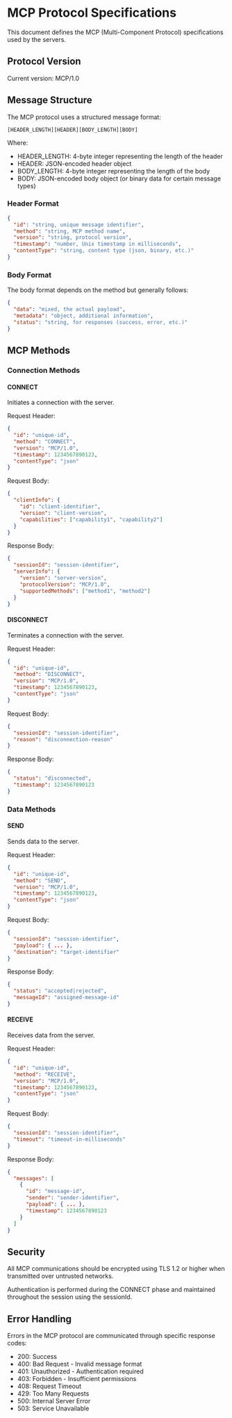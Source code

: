 # MCP Protocol Specifications

This document defines the MCP (Multi-Component Protocol) specifications used by the servers.

## Protocol Version

Current version: MCP/1.0

## Message Structure

The MCP protocol uses a structured message format:

```
[HEADER_LENGTH][HEADER][BODY_LENGTH][BODY]
```

Where:
- HEADER_LENGTH: 4-byte integer representing the length of the header
- HEADER: JSON-encoded header object
- BODY_LENGTH: 4-byte integer representing the length of the body
- BODY: JSON-encoded body object (or binary data for certain message types)

### Header Format

```json
{
  "id": "string, unique message identifier",
  "method": "string, MCP method name",
  "version": "string, protocol version",
  "timestamp": "number, Unix timestamp in milliseconds",
  "contentType": "string, content type (json, binary, etc.)"
}
```

### Body Format

The body format depends on the method but generally follows:

```json
{
  "data": "mixed, the actual payload",
  "metadata": "object, additional information",
  "status": "string, for responses (success, error, etc.)"
}
```

## MCP Methods

### Connection Methods

#### CONNECT
Initiates a connection with the server.

Request Header:
```json
{
  "id": "unique-id",
  "method": "CONNECT",
  "version": "MCP/1.0",
  "timestamp": 1234567890123,
  "contentType": "json"
}
```

Request Body:
```json
{
  "clientInfo": {
    "id": "client-identifier",
    "version": "client-version",
    "capabilities": ["capability1", "capability2"]
  }
}
```

Response Body:
```json
{
  "sessionId": "session-identifier",
  "serverInfo": {
    "version": "server-version",
    "protocolVersion": "MCP/1.0",
    "supportedMethods": ["method1", "method2"]
  }
}
```

#### DISCONNECT
Terminates a connection with the server.

Request Header:
```json
{
  "id": "unique-id",
  "method": "DISCONNECT",
  "version": "MCP/1.0",
  "timestamp": 1234567890123,
  "contentType": "json"
}
```

Request Body:
```json
{
  "sessionId": "session-identifier",
  "reason": "disconnection-reason"
}
```

Response Body:
```json
{
  "status": "disconnected",
  "timestamp": 1234567890123
}
```

### Data Methods

#### SEND
Sends data to the server.

Request Header:
```json
{
  "id": "unique-id",
  "method": "SEND",
  "version": "MCP/1.0",
  "timestamp": 1234567890123,
  "contentType": "json"
}
```

Request Body:
```json
{
  "sessionId": "session-identifier",
  "payload": { ... },
  "destination": "target-identifier"
}
```

Response Body:
```json
{
  "status": "accepted|rejected",
  "messageId": "assigned-message-id"
}
```

#### RECEIVE
Receives data from the server.

Request Header:
```json
{
  "id": "unique-id",
  "method": "RECEIVE",
  "version": "MCP/1.0",
  "timestamp": 1234567890123,
  "contentType": "json"
}
```

Request Body:
```json
{
  "sessionId": "session-identifier",
  "timeout": "timeout-in-milliseconds"
}
```

Response Body:
```json
{
  "messages": [
    {
      "id": "message-id",
      "sender": "sender-identifier",
      "payload": { ... },
      "timestamp": 1234567890123
    }
  ]
}
```

## Security

All MCP communications should be encrypted using TLS 1.2 or higher when transmitted over untrusted networks.

Authentication is performed during the CONNECT phase and maintained throughout the session using the sessionId.

## Error Handling

Errors in the MCP protocol are communicated through specific response codes:

- 200: Success
- 400: Bad Request - Invalid message format
- 401: Unauthorized - Authentication required
- 403: Forbidden - Insufficient permissions
- 408: Request Timeout
- 429: Too Many Requests
- 500: Internal Server Error
- 503: Service Unavailable